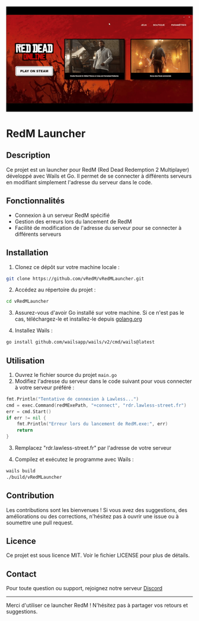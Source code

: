 ![RedM Launcher Demo](launcher.gif)

# RedM Launcher

## Description
Ce projet est un launcher pour RedM (Red Dead Redemption 2 Multiplayer) développé avec Wails et Go. Il permet de se connecter à différents serveurs en modifiant simplement l'adresse du serveur dans le code.

## Fonctionnalités
- Connexion à un serveur RedM spécifié
- Gestion des erreurs lors du lancement de RedM
- Facilité de modification de l'adresse du serveur pour se connecter à différents serveurs

## Installation

1. Clonez ce dépôt sur votre machine locale :
```bash
git clone https://github.com/vRedM/vRedMLauncher.git
```

2. Accédez au répertoire du projet :
```bash
cd vRedMLauncher
```

3. Assurez-vous d'avoir Go installé sur votre machine. Si ce n'est pas le cas, téléchargez-le et installez-le depuis [golang.org](https://golang.org)

4. Installez Wails :
```bash
go install github.com/wailsapp/wails/v2/cmd/wails@latest
```

## Utilisation

1. Ouvrez le fichier source du projet `main.go`
2. Modifiez l'adresse du serveur dans le code suivant pour vous connecter à votre serveur préféré :

```go
fmt.Println("Tentative de connexion à Lawless...")
cmd = exec.Command(redMExePath, "+connect", "rdr.lawless-street.fr")
err = cmd.Start()
if err != nil {
    fmt.Println("Erreur lors du lancement de RedM.exe:", err)
    return
}
```

3. Remplacez "rdr.lawless-street.fr" par l'adresse de votre serveur

4. Compilez et exécutez le programme avec Wails :
```bash
wails build
./build/vRedMLauncher
```

## Contribution
Les contributions sont les bienvenues ! Si vous avez des suggestions, des améliorations ou des corrections, n'hésitez pas à ouvrir une issue ou à soumettre une pull request.

## Licence
Ce projet est sous licence MIT. Voir le fichier LICENSE pour plus de détails.

## Contact
Pour toute question ou support, rejoignez notre serveur [Discord](Discord)

---

Merci d'utiliser ce launcher RedM ! N'hésitez pas à partager vos retours et suggestions.
